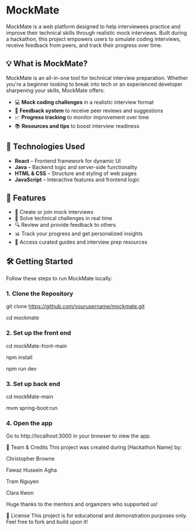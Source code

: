 # MockMate

MockMate is a web platform designed to help interviewees practice and improve their technical skills through realistic mock interviews. Built during a hackathon, this project empowers users to simulate coding interviews, receive feedback from peers, and track their progress over time.

## 💡 What is MockMate?

MockMate is an all-in-one tool for technical interview preparation. Whether you're a beginner looking to break into tech or an experienced developer sharpening your skills, MockMate offers:

- 💻 **Mock coding challenges** in a realistic interview format  
- 📝 **Feedback system** to receive peer reviews and suggestions  
- 📈 **Progress tracking** to monitor improvement over time  
- 📚 **Resources and tips** to boost interview readiness  

## 🔧 Technologies Used

- **React** – Frontend framework for dynamic UI
- **Java** – Backend logic and server-side functionality
- **HTML & CSS** – Structure and styling of web pages
- **JavaScript** – Interactive features and frontend logic

## 🚀 Features

- 👥 Create or join mock interviews
- 🧠 Solve technical challenges in real time
- 🔍 Review and provide feedback to others
- 📊 Track your progress and get personalized insights
- 📘 Access curated guides and interview prep resources

## 🛠️ Getting Started

Follow these steps to run MockMate locally:

### 1. Clone the Repository
git clone https://github.com/yourusername/mockmate.git

cd mockmate

### 2. Set up the front end
cd mockMate-front-main

npm install

npm run dev

### 3. Set up back end
cd mockMate-main

mvm spring-boot:run

### 4. Open the app
Go to http://localhost:3000 in your browser to view the app.



🙌 Team & Credits
This project was created during [Hackathon Name] by:

Christopher Browne

Fawaz Hussein Agha

Tram Nguyen

Clara Kwon

Huge thanks to the mentors and organizers who supported us!

📄 License
This project is for educational and demonstration purposes only. Feel free to fork and build upon it!
